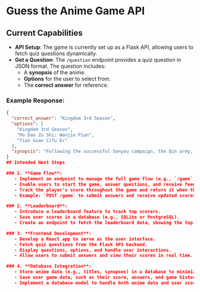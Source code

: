 # Guess the Anime Game API

## Current Capabilities

- **API Setup**: The game is currently set up as a Flask API, allowing users to fetch quiz questions dynamically.
- **Get a Question**: The `/question` endpoint provides a quiz question in JSON format. The question includes:
  - A **synopsis** of the anime.
  - **Options** for the user to select from.
  - The **correct answer** for reference.

### Example Response:

```json
{
  "correct_answer": "Kingdom 3rd Season",
  "options": [
    "Kingdom 3rd Season",
    "Mo Dao Zu Shi: Wanjie Pian",
    "Tian Guan Cifu Er"
  ],
  "synopsis": "Following the successful Sanyou campaign, the Qin army, including 1,000-Man Commander Xin, inches ever closer to fulfilling King Ying Zheng's dream of unifying China..."
}
## Intended Next Steps

### 1. **Game Flow**:
   - Implement an endpoint to manage the full game flow (e.g., `/game`).
   - Enable users to start the game, answer questions, and receive feedback.
   - Track the player's score throughout the game and return it when the game ends.
   - Example: `POST /game` to submit answers and receive updated scores.

### 2. **Leaderboard**:
   - Introduce a leaderboard feature to track top scorers.
   - Save user scores in a database (e.g., SQLite or PostgreSQL).
   - Create an endpoint to fetch the leaderboard data, showing the top scores.

### 3. **Frontend Development**:
   - Develop a React app to serve as the user interface.
   - Fetch quiz questions from the Flask API backend.
   - Display questions, options, and handle user interactions.
   - Allow users to submit answers and view their scores in real time.

### 4. **Database Integration**:
   - Store anime data (e.g., titles, synopses) in a database to minimize repeated API calls.
   - Save user game data, such as their score, answers, and game history.
   - Implement a database model to handle both anime data and user scores efficiently.
